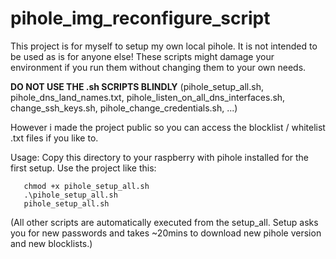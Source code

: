 # pihole_img_reconfigure_script
This project is for myself to setup my own local pihole. It is not intended to be used as is for anyone else! These scripts might damage your environment if you run them without changing them to your own needs.

**DO NOT USE THE .sh SCRIPTS BLINDLY** (pihole_setup_all.sh, pihole_dns_land_names.txt, pihole_listen_on_all_dns_interfaces.sh, change_ssh_keys.sh, pihole_change_credentials.sh, ...)

However i made the project public so you can access the blocklist / whitelist .txt files if you like to.

Usage:
Copy this directory to your raspberry with pihole installed for the first setup. 
Use the project like this:
```
   chmod +x pihole_setup_all.sh
   .\pihole_setup_all.sh
   pihole_setup_all.sh
```
(All other scripts are automatically executed from the setup_all. Setup asks you for new passwords and takes ~20mins to download new pihole version and new blocklists.)
